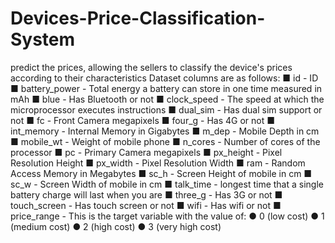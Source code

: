 # Devices-Price-Classification-System
predict the prices, allowing the sellers to classify the device's prices according to their characteristics 
Dataset columns are as follows: 
■ id - ID 
■ battery_power - Total energy a battery can store in one time measured in mAh 
■ blue - Has Bluetooth or not 
■ clock_speed - The speed at which the microprocessor executes instructions 
■ dual_sim - Has dual sim support or not 
■ fc - Front Camera megapixels 
■ four_g - Has 4G or not 
■ int_memory - Internal Memory in Gigabytes 
■ m_dep - Mobile Depth in cm 
■ mobile_wt - Weight of mobile phone 
■ n_cores - Number of cores of the processor 
■ pc - Primary Camera megapixels 
■ px_height - Pixel Resolution Height 
■ px_width - Pixel Resolution Width 
■ ram - Random Access Memory in Megabytes 
■ sc_h - Screen Height of mobile in cm 
■ sc_w - Screen Width of mobile in cm 
■ talk_time - longest time that a single battery charge will last when you are 
■ three_g - Has 3G or not 
■ touch_screen - Has touch screen or not 
■ wifi - Has wifi or not 
■ price_range - This is the target variable with the value of: 
● 0 (low cost) 
● 1 (medium cost) 
● 2 (high cost) 
● 3 (very high cost) 
 
